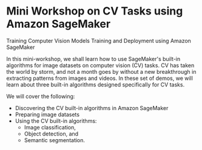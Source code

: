 # Mini Workshop on CV Tasks using Amazon SageMaker

Training Computer Vision Models Training and Deployment using Amazon SageMaker 

In this mini-workshop, we shall learn how to use SageMaker's built-in algorithms for image datasets on computer vision (CV) tasks. CV has taken the world by storm, and not a month goes by without
a new breakthrough in extracting patterns from images and videos. In these set of demos, we will learn about three built-in algorithms designed specifically for CV tasks.

We will cover the following:
- Discovering the CV built-in algorithms in Amazon SageMaker
- Preparing image datasets
- Using the CV built-in algorithms: 
  - Image classification, 
  - Object detection, and
  - Semantic segmentation.
